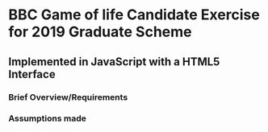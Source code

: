 # BBC Game of life Candidate Exercise for 2019 Graduate Scheme

## Implemented in JavaScript with a HTML5 Interface


### Brief Overview/Requirements




### Assumptions made




